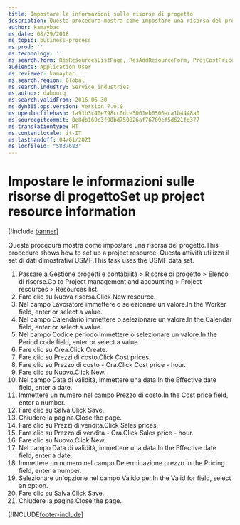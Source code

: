 ```yaml
---
title: Impostare le informazioni sulle risorse di progetto
description: Questa procedura mostra come impostare una risorsa del progetto.
author: kamaybac
ms.date: 08/29/2018
ms.topic: business-process
ms.prod: ''
ms.technology: ''
ms.search.form: ResResourcesListPage, ResAddResourceForm, ProjCostPriceHour, ProjSalesPriceHour
audience: Application User
ms.reviewer: kamaybac
ms.search.region: Global
ms.search.industry: Service industries
ms.author: dabourq
ms.search.validFrom: 2016-06-30
ms.dyn365.ops.version: Version 7.0.0
ms.openlocfilehash: 1a91b3c40e798cc0dce3001eb0500aca1b4448a0
ms.sourcegitcommit: 0e8db169c3f90bd750826af76709ef5d621fd377
ms.translationtype: HT
ms.contentlocale: it-IT
ms.lasthandoff: 04/01/2021
ms.locfileid: "5837683"
---
```

# <a name="set-up-project-resource-information"></a><span data-ttu-id="6533f-103">Impostare le informazioni sulle risorse di progetto</span><span class="sxs-lookup"><span data-stu-id="6533f-103">Set up project resource information</span></span>

[!include [banner](../../includes/banner.md)]

<span data-ttu-id="6533f-104">Questa procedura mostra come impostare una risorsa del progetto.</span><span class="sxs-lookup"><span data-stu-id="6533f-104">This procedure shows how to set up a project resource.</span></span> <span data-ttu-id="6533f-105">Questa attività utilizza il set di dati dimostrativi USMF.</span><span class="sxs-lookup"><span data-stu-id="6533f-105">This task uses the USMF data set.</span></span>

1. <span data-ttu-id="6533f-106">Passare a Gestione progetti e contabilità > Risorse di progetto > Elenco di risorse.</span><span class="sxs-lookup"><span data-stu-id="6533f-106">Go to Project management and accounting > Project resources > Resources list.</span></span>
2. <span data-ttu-id="6533f-107">Fare clic su Nuova risorsa.</span><span class="sxs-lookup"><span data-stu-id="6533f-107">Click New resource.</span></span>
3. <span data-ttu-id="6533f-108">Nel campo Lavoratore immettere o selezionare un valore.</span><span class="sxs-lookup"><span data-stu-id="6533f-108">In the Worker field, enter or select a value.</span></span>
4. <span data-ttu-id="6533f-109">Nel campo Calendario immettere o selezionare un valore.</span><span class="sxs-lookup"><span data-stu-id="6533f-109">In the Calendar field, enter or select a value.</span></span>
5. <span data-ttu-id="6533f-110">Nel campo Codice periodo immettere o selezionare un valore.</span><span class="sxs-lookup"><span data-stu-id="6533f-110">In the Period code field, enter or select a value.</span></span>
6. <span data-ttu-id="6533f-111">Fare clic su Crea.</span><span class="sxs-lookup"><span data-stu-id="6533f-111">Click Create.</span></span>
7. <span data-ttu-id="6533f-112">Fare clic su Prezzi di costo.</span><span class="sxs-lookup"><span data-stu-id="6533f-112">Click Cost prices.</span></span>
8. <span data-ttu-id="6533f-113">Fare clic su Prezzo di costo - Ora.</span><span class="sxs-lookup"><span data-stu-id="6533f-113">Click Cost price - hour.</span></span>
9. <span data-ttu-id="6533f-114">Fare clic su Nuovo.</span><span class="sxs-lookup"><span data-stu-id="6533f-114">Click New.</span></span>
10. <span data-ttu-id="6533f-115">Nel campo Data di validità, immettere una data.</span><span class="sxs-lookup"><span data-stu-id="6533f-115">In the Effective date field, enter a date.</span></span>
11. <span data-ttu-id="6533f-116">Immettere un numero nel campo Prezzo di costo.</span><span class="sxs-lookup"><span data-stu-id="6533f-116">In the Cost price field, enter a number.</span></span>
12. <span data-ttu-id="6533f-117">Fare clic su Salva.</span><span class="sxs-lookup"><span data-stu-id="6533f-117">Click Save.</span></span>
13. <span data-ttu-id="6533f-118">Chiudere la pagina.</span><span class="sxs-lookup"><span data-stu-id="6533f-118">Close the page.</span></span>
14. <span data-ttu-id="6533f-119">Fare clic su Prezzi di vendita.</span><span class="sxs-lookup"><span data-stu-id="6533f-119">Click Sales prices.</span></span>
15. <span data-ttu-id="6533f-120">Fare clic su Prezzo di vendita - Ora.</span><span class="sxs-lookup"><span data-stu-id="6533f-120">Click Sales price - hour.</span></span>
16. <span data-ttu-id="6533f-121">Fare clic su Nuovo.</span><span class="sxs-lookup"><span data-stu-id="6533f-121">Click New.</span></span>
17. <span data-ttu-id="6533f-122">Nel campo Data di validità, immettere una data.</span><span class="sxs-lookup"><span data-stu-id="6533f-122">In the Effective date field, enter a date.</span></span>
18. <span data-ttu-id="6533f-123">Immettere un numero nel campo Determinazione prezzo.</span><span class="sxs-lookup"><span data-stu-id="6533f-123">In the Pricing field, enter a number.</span></span>
19. <span data-ttu-id="6533f-124">Selezionare un'opzione nel campo Valido per.</span><span class="sxs-lookup"><span data-stu-id="6533f-124">In the Valid for field, select an option.</span></span>
20. <span data-ttu-id="6533f-125">Fare clic su Salva.</span><span class="sxs-lookup"><span data-stu-id="6533f-125">Click Save.</span></span>
21. <span data-ttu-id="6533f-126">Chiudere la pagina.</span><span class="sxs-lookup"><span data-stu-id="6533f-126">Close the page.</span></span>



[!INCLUDE[footer-include](../../../includes/footer-banner.md)]
